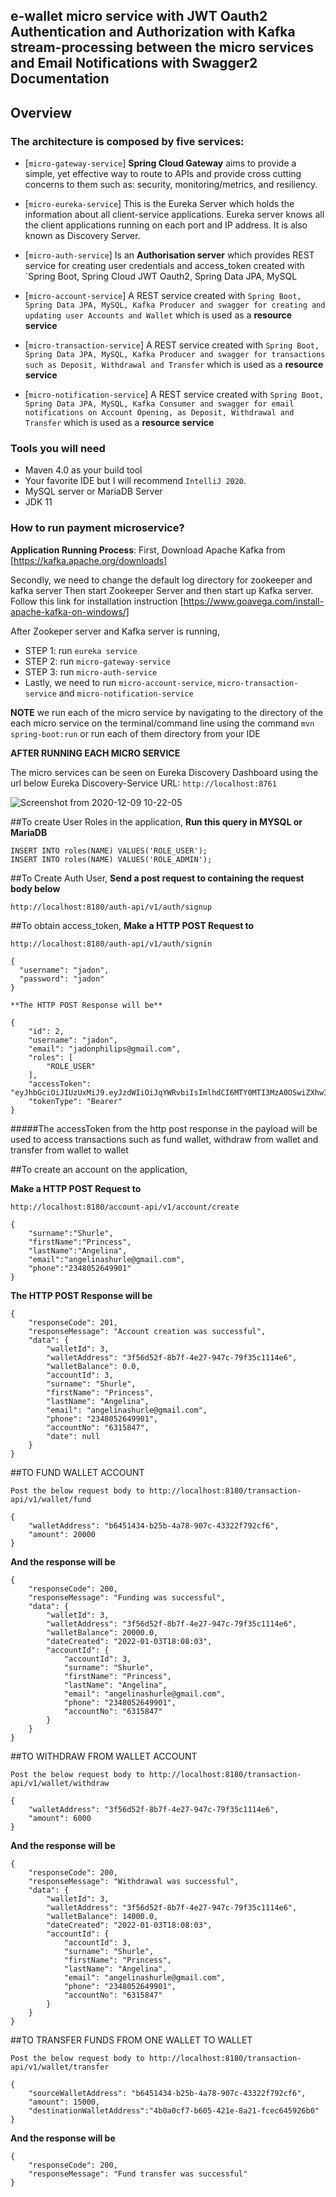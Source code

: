 ## e-wallet micro service with JWT Oauth2 Authentication and Authorization with Kafka stream-processing between the micro services and Email Notifications with Swagger2 Documentation

## Overview

### The architecture is composed by five services: 

   * [`micro-gateway-service`] **Spring Cloud Gateway** aims to provide a simple, yet effective way to route to APIs and provide cross cutting concerns to them such as: security, monitoring/metrics, and resiliency.

   * [`micro-eureka-service`] This is the Eureka Server which holds the information about all client-service applications. Eureka server knows all the client applications running on each port and IP address. It is also known as Discovery Server. 

   * [`micro-auth-service`] Is an **Authorisation server** which provides REST service for creating user credentials and access_token created with `Spring Boot, Spring Cloud JWT Oauth2, Spring Data JPA, MySQL

   * [`micro-account-service`] A REST service created with `Spring Boot, Spring Data JPA, MySQL, Kafka Producer and swagger for creating and updating user Accounts and Wallet` which is used as a **resource service**

   * [`micro-transaction-service`] A REST service created with `Spring Boot, Spring Data JPA, MySQL, Kafka Producer and swagger for transactions such as Deposit, Withdrawal and Transfer` which is used as a  **resource service**
  
   * [`micro-notification-service`] A REST service created with `Spring Boot, Spring Data JPA, MySQL, Kafka Consumer and swagger for email notifications on Account Opening, as Deposit, Withdrawal and Transfer` which is used as a  **resource service**

### Tools you will need

* Maven 4.0 as your build tool
* Your favorite IDE but I will recommend `IntelliJ 2020`.
* MySQL server or MariaDB Server
* JDK 11

### How to run payment microservice?

**Application Running Process**:
First, Download Apache Kafka from [https://kafka.apache.org/downloads]

Secondly, we need to change the default log directory for zookeeper and kafka server Then start Zookeeper Server and then start up Kafka server. Follow this link for installation instruction [https://www.goavega.com/install-apache-kafka-on-windows/]

After Zookeper server and Kafka server is running,

- STEP 1: run `eureka service`
- STEP 2: run `micro-gateway-service`
- STEP 3: run `micro-auth-service`
- Lastly, we need to run `micro-account-service`, `micro-transaction-service` and `micro-notification-service`

**NOTE** we run each of the micro service by navigating to the directory of the each micro service on the terminal/command line using the command `mvn spring-boot:run` or run each of them directory from your IDE

**AFTER RUNNING EACH MICRO SERVICE**

The micro services can be seen on Eureka Discovery Dashboard using the url below
Eureka Discovery-Service URL: `http://localhost:8761`

![Screenshot from 2020-12-09 10-22-05](https://github.com/joenan/ewallet-springboot-microservice/blob/main/EurekaDiscoveryDashboard.PNG)

##To create User Roles in  the application,
**Run this query in MYSQL or MariaDB**
```
INSERT INTO roles(NAME) VALUES('ROLE_USER');
INSERT INTO roles(NAME) VALUES('ROLE_ADMIN');
```

##To Create Auth User,
**Send a post request to containing the request body below**
```
http://localhost:8180/auth-api/v1/auth/signup
```

##To obtain access_token,
**Make a HTTP POST Request to**
```
http://localhost:8180/auth-api/v1/auth/signin
```
```
{
  "username": "jadon",
  "password": "jadon"
}
```
```
**The HTTP POST Response will be**
```
```
{
    "id": 2,
    "username": "jadon",
    "email": "jadonphilips@gmail.com",
    "roles": [
        "ROLE_USER"
    ],
    "accessToken": "eyJhbGciOiJIUzUxMiJ9.eyJzdWIiOiJqYWRvbiIsImlhdCI6MTY0MTI3MzA0OSwiZXhwIjoxNjQxMzU5NDQ5fQ.aFUJxg9qRAcKcjRNBaalNSpGwCQ8XUqpxatoNWaO4gGPMRVY8PyGbHbgZ_TZO28psko0pHZ3ohqYUXW5cgzB7A",
    "tokenType": "Bearer"
}
```
#####The accessToken from the http post response in the payload will be used to access transactions such as fund wallet, withdraw from wallet and transfer from wallet to wallet 


##To create an account on the application,

**Make a HTTP POST Request to**
```
http://localhost:8180/account-api/v1/account/create
```
```
{
    "surname":"Shurle",
    "firstName":"Princess",
    "lastName":"Angelina",
    "email":"angelinashurle@gmail.com",
    "phone":"2348052649901"
}
```

**The HTTP POST Response will be**

```
{
    "responseCode": 201,
    "responseMessage": "Account creation was successful",
    "data": {
        "walletId": 3,
        "walletAddress": "3f56d52f-8b7f-4e27-947c-79f35c1114e6",
        "walletBalance": 0.0,
        "accountId": 3,
        "surname": "Shurle",
        "firstName": "Princess",
        "lastName": "Angelina",
        "email": "angelinashurle@gmail.com",
        "phone": "2348052649901",
        "accountNo": "6315847",
        "date": null
    }
}
```

##TO FUND WALLET ACCOUNT

```
Post the below request body to http://localhost:8180/transaction-api/v1/wallet/fund
```
```
{
    "walletAddress": "b6451434-b25b-4a78-907c-43322f792cf6",
    "amount": 20000
}
```
**And the response will be**

```
{
    "responseCode": 200,
    "responseMessage": "Funding was successful",
    "data": {
        "walletId": 3,
        "walletAddress": "3f56d52f-8b7f-4e27-947c-79f35c1114e6",
        "walletBalance": 20000.0,
        "dateCreated": "2022-01-03T18:08:03",
        "accountId": {
            "accountId": 3,
            "surname": "Shurle",
            "firstName": "Princess",
            "lastName": "Angelina",
            "email": "angelinashurle@gmail.com",
            "phone": "2348052649901",
            "accountNo": "6315847"
        }
    }
}
```

##TO WITHDRAW FROM WALLET ACCOUNT

```
Post the below request body to http://localhost:8180/transaction-api/v1/wallet/withdraw
```
```
{
    "walletAddress": "3f56d52f-8b7f-4e27-947c-79f35c1114e6",
    "amount": 6000
}
```
**And the response will be**

```
{
    "responseCode": 200,
    "responseMessage": "Withdrawal was successful",
    "data": {
        "walletId": 3,
        "walletAddress": "3f56d52f-8b7f-4e27-947c-79f35c1114e6",
        "walletBalance": 14000.0,
        "dateCreated": "2022-01-03T18:08:03",
        "accountId": {
            "accountId": 3,
            "surname": "Shurle",
            "firstName": "Princess",
            "lastName": "Angelina",
            "email": "angelinashurle@gmail.com",
            "phone": "2348052649901",
            "accountNo": "6315847"
        }
    }
}
```

##TO TRANSFER FUNDS FROM ONE WALLET TO WALLET

```
Post the below request body to http://localhost:8180/transaction-api/v1/wallet/transfer
```
```
{
    "sourceWalletAddress": "b6451434-b25b-4a78-907c-43322f792cf6",
    "amount": 15000,
    "destinationWalletAddress":"4b0a0cf7-b605-421e-8a21-fcec645926b0"
}
```
**And the response will be**

```
{
    "responseCode": 200,
    "responseMessage": "Fund transfer was successful"
}
```




